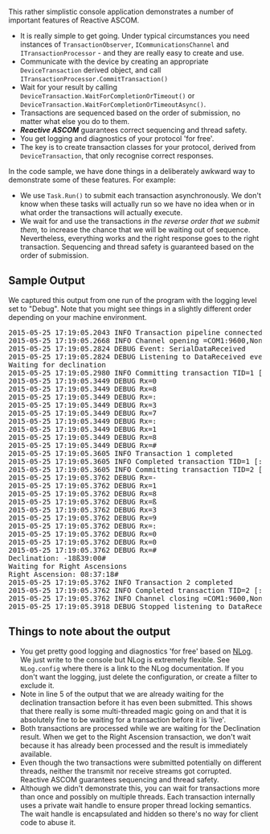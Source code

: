 
This rather simplistic console application demonstrates a number of important features of Reactive ASCOM.
- It is really simple to get going. Under typical circumstances you need instances of `TransactionObserver`, `ICommunicationsChannel` and `ITransactionProcessor` - and they are really easy to create and use.
- Communicate with the device by creating an appropriate `DeviceTransaction` derived object, and call `ITransactionProcessor.CommitTransaction()`
- Wait for your result by calling `DeviceTransaction.WaitForCompletionOrTimeout()` or `DeviceTransaction.WaitForCompletionOrTimeoutAsync()`.
- Transactions are sequenced based on the order of submission, no matter what else you do to them.
- ***Reactive ASCOM*** guarantees correct sequencing and thread safety.
- You get logging and diagnostics of your protocol 'for free'.
- The key is to create transaction classes for your protocol, derived from `DeviceTransaction`, that only recognise correct responses.

In the code sample, we have done things in a deliberately awkward way to demonstrate some of these features. For example:
- We use `Task.Run()` to submit each transaction asynchronously. We don't know when these tasks will actually run so we have no idea when or in what order the transactions will actually execute.
- We wait for and use the transactions *in the reverse order that we submit them,* to increase the chance that we will be waiting out of sequence. Nevertheless, everything works and the right response goes to the right transaction. Sequencing and thread safety is guaranteed based on the order of submission.

## Sample Output ##
We captured this output from one run of the program with the logging level set to "Debug". Note that you might see things in a slightly different order depending on your machine environment.
<pre>
2015-05-25 17:19:05.2043 INFO Transaction pipeline connected to channel with endpoint COM1:9600,None,8,One
2015-05-25 17:19:05.2668 INFO Channel opening =COM1:9600,None,8,One
2015-05-25 17:19:05.2824 DEBUG Event: SerialDataReceived
2015-05-25 17:19:05.2824 DEBUG Listening to DataReceived event
Waiting for declination
2015-05-25 17:19:05.2980 INFO Committing transaction TID=1 [:GR#] [{no value}] 00:00:02
2015-05-25 17:19:05.3449 DEBUG Rx=0
2015-05-25 17:19:05.3449 DEBUG Rx=8
2015-05-25 17:19:05.3449 DEBUG Rx=:
2015-05-25 17:19:05.3449 DEBUG Rx=3
2015-05-25 17:19:05.3449 DEBUG Rx=7
2015-05-25 17:19:05.3449 DEBUG Rx=:
2015-05-25 17:19:05.3449 DEBUG Rx=1
2015-05-25 17:19:05.3449 DEBUG Rx=8
2015-05-25 17:19:05.3449 DEBUG Rx=#
2015-05-25 17:19:05.3605 INFO Transaction 1 completed
2015-05-25 17:19:05.3605 INFO Completed transaction TID=1 [:GR#] [08:37:18#] 00:00:02
2015-05-25 17:19:05.3605 INFO Committing transaction TID=2 [:GD#] [{no value}] 00:00:02
2015-05-25 17:19:05.3762 DEBUG Rx=-
2015-05-25 17:19:05.3762 DEBUG Rx=1
2015-05-25 17:19:05.3762 DEBUG Rx=8
2015-05-25 17:19:05.3762 DEBUG Rx=ß
2015-05-25 17:19:05.3762 DEBUG Rx=3
2015-05-25 17:19:05.3762 DEBUG Rx=9
2015-05-25 17:19:05.3762 DEBUG Rx=:
2015-05-25 17:19:05.3762 DEBUG Rx=0
2015-05-25 17:19:05.3762 DEBUG Rx=0
2015-05-25 17:19:05.3762 DEBUG Rx=#
Declination: -18ß39:00#
Waiting for Right Ascensions
Right Ascension: 08:37:18#
2015-05-25 17:19:05.3762 INFO Transaction 2 completed
2015-05-25 17:19:05.3762 INFO Completed transaction TID=2 [:GD#] [-18ß39:00#] 00:00:02
2015-05-25 17:19:05.3762 INFO Channel closing =COM1:9600,None,8,One
2015-05-25 17:19:05.3918 DEBUG Stopped listening to DataReceived event
</pre>

## Things to note about the output ##
- You get pretty good logging and diagnostics 'for free' based on [NLog](http://nlog-project.org/ "NLog Project Web Site"). We just write to the console but NLog is extremely flexible. See `NLog.config` where there is a link to the NLog documentation. If you don't want the logging, just delete the configuration, or create a filter to exclude it.
- Note in line 5 of the output that we are already waiting for the declination transaction before it has even been submitted. This shows that there really is some multi-threaded magic going on and that it is absolutely fine to be waiting for a transaction before it is 'live'.
- Both transactions are processed while we are waiting for the Declination result. When we get to the Right Ascension transaction, we don't wait because it has already been processed and the result is immediately available.
- Even though the two transactions were submitted potentially on different threads, neither the transmit nor receive streams got corrupted. Reactive ASCOM guarantees sequencing and thread safety.
- Although we didn't demonstrate this, you can wait for transactions more than once and possibly on multiple threads. Each transaction internally uses a private wait handle to ensure proper thread locking semantics. The wait handle is encapsulated and hidden so there's no way for client code to abuse it.